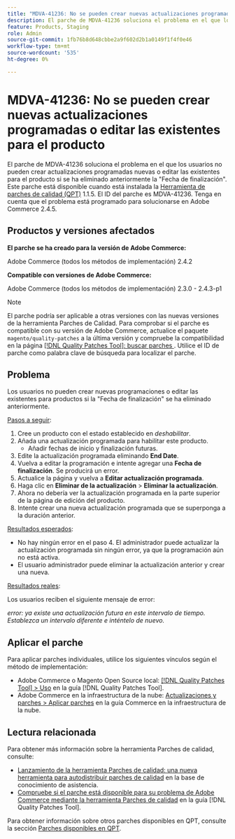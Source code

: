 ```yaml
---
title: "MDVA-41236: No se pueden crear nuevas actualizaciones programadas o editar las existentes para el producto"
description: El parche de MDVA-41236 soluciona el problema en el que los usuarios no pueden crear actualizaciones programadas nuevas o editar las existentes para el producto si se ha eliminado anteriormente la "Fecha de finalización". Este parche está disponible cuando está instalada la [Quality Patches Tool (QPT)](https://experienceleague.adobe.com/en/docs/commerce-knowledge-base/kb/announcements/commerce-announcements/magento-quality-patches-released-new-tool-to-self-serve-quality-patches) 1.1.5. El ID del parche es MDVA-41236. Tenga en cuenta que el problema está programado para solucionarse en Adobe Commerce 2.4.5.
feature: Products, Staging
role: Admin
source-git-commit: 1fb76b8d648cbbe2a9f602d2b1a0149f1f4f0e46
workflow-type: tm+mt
source-wordcount: '535'
ht-degree: 0%

---
```


# MDVA-41236: No se pueden crear nuevas actualizaciones programadas o editar las existentes para el producto

El parche de MDVA-41236 soluciona el problema en el que los usuarios no pueden crear actualizaciones programadas nuevas o editar las existentes para el producto si se ha eliminado anteriormente la &quot;Fecha de finalización&quot;. Este parche está disponible cuando está instalada la [Herramienta de parches de calidad (QPT)](https://experienceleague.adobe.com/en/docs/commerce-knowledge-base/kb/announcements/commerce-announcements/magento-quality-patches-released-new-tool-to-self-serve-quality-patches) 1.1.5. El ID del parche es MDVA-41236. Tenga en cuenta que el problema está programado para solucionarse en Adobe Commerce 2.4.5.

## Productos y versiones afectados

**El parche se ha creado para la versión de Adobe Commerce:**

Adobe Commerce (todos los métodos de implementación) 2.4.2

**Compatible con versiones de Adobe Commerce:**

Adobe Commerce (todos los métodos de implementación) 2.3.0 - 2.4.3-p1

>[!NOTE]
>
>El parche podría ser aplicable a otras versiones con las nuevas versiones de la herramienta Parches de Calidad. Para comprobar si el parche es compatible con su versión de Adobe Commerce, actualice el paquete `magento/quality-patches` a la última versión y compruebe la compatibilidad en la página [[!DNL Quality Patches Tool]: buscar parches ](https://experienceleague.adobe.com/en/docs/commerce-knowledge-base/kb/announcements/commerce-announcements/magento-quality-patches-released-new-tool-to-self-serve-quality-patches). Utilice el ID de parche como palabra clave de búsqueda para localizar el parche.

## Problema

Los usuarios no pueden crear nuevas programaciones o editar las existentes para productos si la &quot;Fecha de finalización&quot; se ha eliminado anteriormente.

<u>Pasos a seguir</u>:

1. Cree un producto con el estado establecido en *deshabilitar*.
1. Añada una actualización programada para habilitar este producto.
   * Añadir fechas de inicio y finalización futuras.
1. Edite la actualización programada eliminando **End Date**.
1. Vuelva a editar la programación e intente agregar una **Fecha de finalización**. Se producirá un error.
1. Actualice la página y vuelva a **Editar actualización programada**.
1. Haga clic en **Eliminar de la actualización** > **Eliminar la actualización**.
1. Ahora no debería ver la actualización programada en la parte superior de la página de edición del producto.
1. Intente crear una nueva actualización programada que se superponga a la duración anterior.

<u>Resultados esperados</u>:

* No hay ningún error en el paso 4. El administrador puede actualizar la actualización programada sin ningún error, ya que la programación aún no está activa.
* El usuario administrador puede eliminar la actualización anterior y crear una nueva.

<u>Resultados reales</u>:

Los usuarios reciben el siguiente mensaje de error:

*error: ya existe una actualización futura en este intervalo de tiempo. Establezca un intervalo diferente e inténtelo de nuevo.*


## Aplicar el parche

Para aplicar parches individuales, utilice los siguientes vínculos según el método de implementación:

* Adobe Commerce o Magento Open Source local: [[!DNL Quality Patches Tool] > Uso](/help/tools/quality-patches-tool/usage.md) en la guía [!DNL Quality Patches Tool].
* Adobe Commerce en la infraestructura de la nube: [Actualizaciones y parches > Aplicar parches](https://experienceleague.adobe.com/docs/commerce-cloud-service/user-guide/develop/upgrade/apply-patches.html) en la guía Commerce en la infraestructura de la nube.

## Lectura relacionada

Para obtener más información sobre la herramienta Parches de calidad, consulte:

* [Lanzamiento de la herramienta Parches de calidad: una nueva herramienta para autodistribuir parches de calidad](https://experienceleague.adobe.com/en/docs/commerce-knowledge-base/kb/announcements/commerce-announcements/magento-quality-patches-released-new-tool-to-self-serve-quality-patches) en la base de conocimiento de asistencia.
* [Compruebe si el parche está disponible para su problema de Adobe Commerce mediante la herramienta Parches de calidad](/help/tools/quality-patches-tool/patches-available-in-qpt/check-patch-for-magento-issue-with-magento-quality-patches.md) en la guía [!DNL Quality Patches Tool].

Para obtener información sobre otros parches disponibles en QPT, consulte la sección [Parches disponibles en QPT](https://experienceleague.adobe.com/tools/commerce-quality-patches/index.html).
